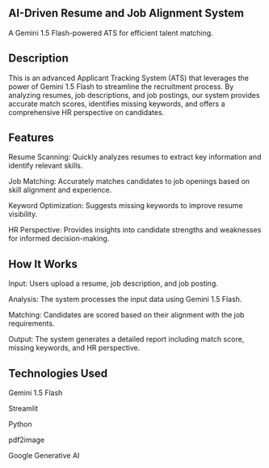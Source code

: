 ## AI-Driven Resume and Job Alignment System

A Gemini 1.5 Flash-powered ATS for efficient talent matching.

## Description

This is an advanced Applicant Tracking System (ATS) that leverages the power of Gemini 1.5 Flash to streamline the recruitment process. By analyzing resumes, job descriptions, and job postings, our system provides accurate match scores, identifies missing keywords, and offers a comprehensive HR perspective on candidates.

## Features

  Resume Scanning: Quickly analyzes resumes to extract key information and identify relevant skills.

  Job Matching: Accurately matches candidates to job openings based on skill alignment and experience.

  Keyword Optimization: Suggests missing keywords to improve resume visibility.

  HR Perspective: Provides insights into candidate strengths and weaknesses for informed decision-making.


## How It Works

  Input: Users upload a resume, job description, and job posting.
  
  Analysis: The system processes the input data using Gemini 1.5 Flash.
  
  Matching: Candidates are scored based on their alignment with the job requirements.
  
  Output: The system generates a detailed report including match score, missing keywords, and HR perspective.

## Technologies Used

  Gemini 1.5 Flash

  Streamlit
  
  Python
  
  pdf2image
  
  Google Generative AI

